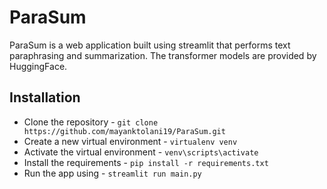 # ParaSum

ParaSum is a web application built using streamlit that performs text paraphrasing and summarization. The transformer models are provided by HuggingFace.

## Installation

* Clone the repository - `git clone https://github.com/mayanktolani19/ParaSum.git`
* Create a new virtual environment - `virtualenv venv`
* Activate the virtual environment - `venv\scripts\activate`
* Install the requirements - `pip install -r requirements.txt`
* Run the app using - `streamlit run main.py`
